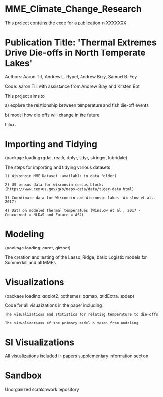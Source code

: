 # MME_Climate_Change_Research

This project contains the code for a publication in XXXXXXX 

# Publication Title: 'Thermal Extremes Drive Die-offs in North Temperate Lakes'

  Authors: Aaron Till, Andrew L. Rypel, Andrew Bray, Samuel B. Fey
  
  Code: Aaron Till with assistance from Andrew Bray and Kristen Bot
  
This project aims to 
  
  a) explore the relationship between temperature and fish die-off events 
  
  b) model how die-offs will change in the future

Files:

# Importing and Tidying 
(package loading:rgdal, readr, dplyr, tidyr, stringer, lubridate)

  The steps for importing and tidying various datasets
    
    1) Wisconsin MME Dataset (available in data folder)
    
    2) US census data for wisconsin census blocks (https://www.census.gov/geo/maps-data/data/tiger-data.html)
    
    3) Coordinate data for Wisconsin and Wisconsin lakes (Winslow et al., 2017)
    
    4) Data on modeled thermal temperatues (Winslow et al., 2017 - Concurrent = NLDAS and Future = ASC)
    
# Modeling 
(package loading: caret, glmnet)

  The creation and testing of the Lasso, Ridge, basic Logistic models for Summerkill and all MMEs
  
# Visualizations 
(package loading: ggplot2, ggthemes, ggmap, gridExtra, spdep)

  Code for all visualizations in the paper including:
    
    The visualizations and statistics for relating temperature to die-offs
    
    The visualizations of the primary model X taken from modeling
    
# SI Visualizations
  All visualizations included in papers supplementary information section
  
# Sandbox 
  Unorganized scratchwork repository
  
 
    
